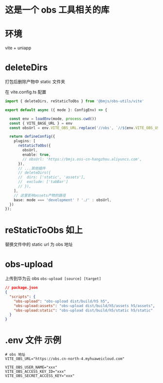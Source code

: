 # 这是一个 obs 工具相关的库

# 环境

vite + uniapp

# deleteDirs

打包后删除产物中 static 文件夹

在 vite.config.ts 配置

```ts
import { deleteDirs, reStaticToObs } from '@bmjs/obs-utils/vite'

export default async ({ mode }: ConfigEnv) => {

  const env = loadEnv(mode, process.cwd())
  const { VITE_BASE_URL } = env
  const obsUrl = env.VITE_OBS_URL.replace('//obs', `//${env.VITE_OBS_USER_NAME}.obs`) + '/h5'

  return defineConfig({
    plugins: [
      reStaticToObs({
        obsUrl,
        enable: true,
        // obsUrl: 'https://bmjs.oss-cn-hangzhou.aliyuncs.com',
      }),
      // ...其他插件
      // deleteDirs({
      //  dirs: ['static', 'assets'],
      //  exclude: ['tabBar']
      // }),
    ],
    // 这里影响assets产物的路径
    base: mode === 'development' ? './' : obsUrl,
  })
});

```

# reStaticToObs 如上

替换文件中的 static url 为 obs 地址

# obs-upload

上传到华为云 obs
`obs-upload [source] [target]`

```json
// package.json
{
  "scripts": {
    "obs-upload": "obs-upload dist/build/h5 h5",
    "obs-upload:assets": "obs-upload dist/build/h5/assets h5/assets",
    "obs-upload:static": "obs-upload dist/build/h5/static h5/static"
  }
}
```

# .env 文件 示例

```env
# obs 地址
VITE_OBS_URL="https://obs.cn-north-4.myhuaweicloud.com"

VITE_OBS_USER_NAME="xxx"
VITE_OBS_ACCESS_KEY_ID="xxx"
VITE_OBS_SECRET_ACCESS_KEY="xxx"
```
